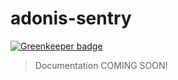 # adonis-sentry

[![Greenkeeper badge](https://badges.greenkeeper.io/zgabievi/adonis-sentry.svg)](https://greenkeeper.io/)

> Documentation COMING SOON!

